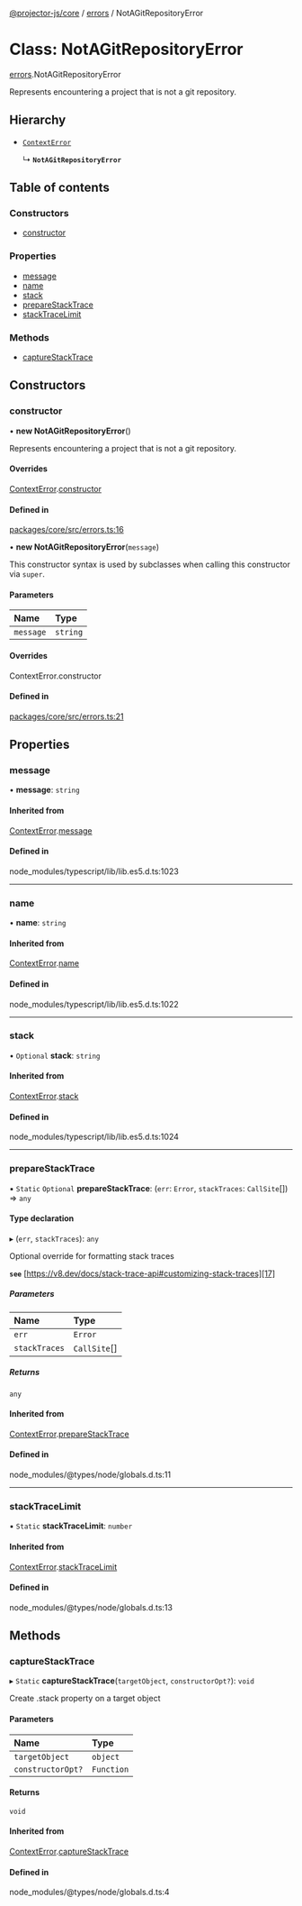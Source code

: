 [@projector-js/core][1] / [errors][2] / NotAGitRepositoryError

# Class: NotAGitRepositoryError

[errors][2].NotAGitRepositoryError

Represents encountering a project that is not a git repository.

## Hierarchy

- [`ContextError`][3]

  ↳ **`NotAGitRepositoryError`**

## Table of contents

### Constructors

- [constructor][4]

### Properties

- [message][5]
- [name][6]
- [stack][7]
- [prepareStackTrace][8]
- [stackTraceLimit][9]

### Methods

- [captureStackTrace][10]

## Constructors

### constructor

• **new NotAGitRepositoryError**()

Represents encountering a project that is not a git repository.

#### Overrides

[ContextError][3].[constructor][11]

#### Defined in

[packages/core/src/errors.ts:16][12]

• **new NotAGitRepositoryError**(`message`)

This constructor syntax is used by subclasses when calling this constructor via
`super`.

#### Parameters

| Name      | Type     |
| :-------- | :------- |
| `message` | `string` |

#### Overrides

ContextError.constructor

#### Defined in

[packages/core/src/errors.ts:21][13]

## Properties

### message

• **message**: `string`

#### Inherited from

[ContextError][3].[message][14]

#### Defined in

node_modules/typescript/lib/lib.es5.d.ts:1023

---

### name

• **name**: `string`

#### Inherited from

[ContextError][3].[name][15]

#### Defined in

node_modules/typescript/lib/lib.es5.d.ts:1022

---

### stack

• `Optional` **stack**: `string`

#### Inherited from

[ContextError][3].[stack][16]

#### Defined in

node_modules/typescript/lib/lib.es5.d.ts:1024

---

### prepareStackTrace

▪ `Static` `Optional` **prepareStackTrace**: (`err`: `Error`, `stackTraces`:
`CallSite`\[]) => `any`

#### Type declaration

▸ (`err`, `stackTraces`): `any`

Optional override for formatting stack traces

**`see`** [https://v8.dev/docs/stack-trace-api#customizing-stack-traces][17]

##### Parameters

| Name          | Type          |
| :------------ | :------------ |
| `err`         | `Error`       |
| `stackTraces` | `CallSite`\[] |

##### Returns

`any`

#### Inherited from

[ContextError][3].[prepareStackTrace][18]

#### Defined in

node_modules/@types/node/globals.d.ts:11

---

### stackTraceLimit

▪ `Static` **stackTraceLimit**: `number`

#### Inherited from

[ContextError][3].[stackTraceLimit][19]

#### Defined in

node_modules/@types/node/globals.d.ts:13

## Methods

### captureStackTrace

▸ `Static` **captureStackTrace**(`targetObject`, `constructorOpt?`): `void`

Create .stack property on a target object

#### Parameters

| Name              | Type       |
| :---------------- | :--------- |
| `targetObject`    | `object`   |
| `constructorOpt?` | `Function` |

#### Returns

`void`

#### Inherited from

[ContextError][3].[captureStackTrace][20]

#### Defined in

node_modules/@types/node/globals.d.ts:4

[1]: ../README.md
[2]: ../modules/errors.md
[3]: errors.ContextError.md
[4]: errors.NotAGitRepositoryError.md#constructor
[5]: errors.NotAGitRepositoryError.md#message
[6]: errors.NotAGitRepositoryError.md#name
[7]: errors.NotAGitRepositoryError.md#stack
[8]: errors.NotAGitRepositoryError.md#preparestacktrace
[9]: errors.NotAGitRepositoryError.md#stacktracelimit
[10]: errors.NotAGitRepositoryError.md#capturestacktrace
[11]: errors.ContextError.md#constructor
[12]:
  https://github.com/Xunnamius/projector/blob/874a1da/packages/core/src/errors.ts#L16
[13]:
  https://github.com/Xunnamius/projector/blob/874a1da/packages/core/src/errors.ts#L21
[14]: errors.ContextError.md#message
[15]: errors.ContextError.md#name
[16]: errors.ContextError.md#stack
[17]: https://v8.dev/docs/stack-trace-api#customizing-stack-traces
[18]: errors.ContextError.md#preparestacktrace
[19]: errors.ContextError.md#stacktracelimit
[20]: errors.ContextError.md#capturestacktrace
